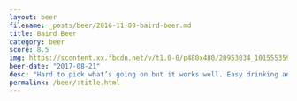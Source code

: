 ```yaml
---
layout: beer
filename: _posts/beer/2016-11-09-baird-beer.md
title: Baird Beer
category: beer
score: 8.5
img: https://scontent.xx.fbcdn.net/v/t1.0-0/p480x480/20953034_10155535939178745_5888572613673857164_n.jpg?oh=0ef59b4c03057fb9e2dd2e219a879ab6&oe=5AFA0F7C
beer-date: "2017-08-21"
desc: "Hard to pick what’s going on but it works well. Easy drinking and definitely a well crafted beer"
permalink: /beer/:title.html
---
```

